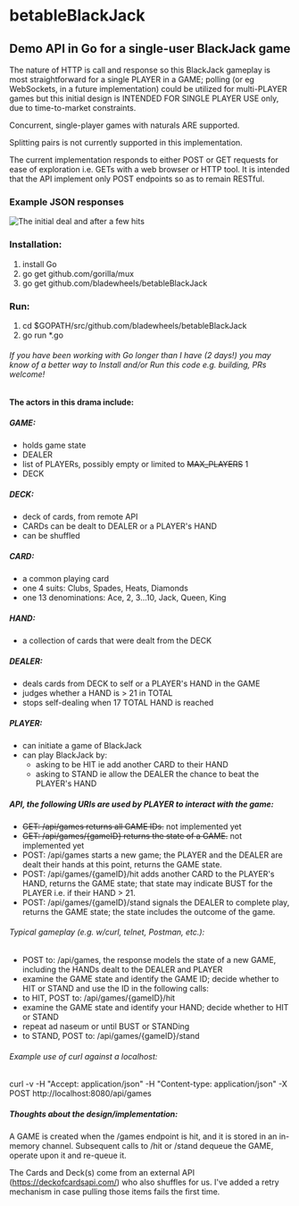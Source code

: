 # betableBlackJack

## Demo API in Go for a single-user BlackJack game

The nature of HTTP is call and response so this BlackJack gameplay is most straightforward for a single PLAYER in a GAME; polling (or eg WebSockets, in a future implementation) could be utilized for multi-PLAYER games but this initial design is INTENDED FOR SINGLE PLAYER USE only, due to time-to-market constraints.

Concurrent, single-player games with naturals ARE supported.

Splitting pairs is not currently supported in this implementation.

The current implementation responds to either POST or GET requests for ease of exploration i.e. GETs with a web browser or HTTP tool. It is intended that the API implement only POST endpoints so as to remain RESTful.

### Example JSON responses

![The initial deal and after a few hits](/../screenshots/betableBlackJackDemo.drawAndHit.png?raw=true "Start of a game and after a few hits")

### Installation:
1. install Go
2. go get github.com/gorilla/mux
3. go get github.com/bladewheels/betableBlackJack

### Run:
1. cd $GOPATH/src/github.com/bladewheels/betableBlackJack
2. go run *.go
###### If you have been working with Go longer than I have (2 days!) you may know of a better way to Install and/or Run this code e.g. building, PRs welcome!

#### The actors in this drama include:

##### GAME:
- holds game state
- DEALER
- list of PLAYERs, possibly empty or limited to ~~MAX_PLAYERS~~ 1
- DECK

##### DECK:
- deck of cards, from remote API
- CARDs can be dealt to DEALER or a PLAYER's HAND
- can be shuffled

##### CARD:
- a common playing card
- one 4 suits: Clubs, Spades, Heats, Diamonds
- one 13 denominations: Ace, 2, 3...10, Jack, Queen, King

##### HAND:
- a collection of cards that were dealt from the DECK

##### DEALER:
- deals cards from DECK to self or a PLAYER's HAND in the GAME
- judges whether a HAND is > 21 in TOTAL
- stops self-dealing when 17 TOTAL HAND is reached

##### PLAYER:
- can initiate a game of BlackJack
- can play BlackJack by:
  - asking to be HIT ie add another CARD to their HAND
  - asking to STAND ie allow the DEALER the chance to beat the PLAYER's HAND

##### API, the following URIs are used by PLAYER to interact with the game:
- ~~GET: /api/games returns all GAME IDs.~~ not implemented yet
- ~~GET: /api/games/{gameID} returns the state of a GAME.~~ not implemented yet
- POST: /api/games starts a new game; the PLAYER and the DEALER are dealt their hands at this point, returns the GAME state.
- POST: /api/games/{gameID}/hit adds another CARD to the PLAYER's HAND, returns the GAME state; that state may indicate BUST for the PLAYER i.e. if their HAND > 21.
- POST: /api/games/{gameID}/stand signals the DEALER to complete play, returns the GAME state; the state includes the outcome of the game.

###### Typical gameplay (e.g. w/curl, telnet, Postman, etc.):

- POST to: /api/games, the response models the state of a new GAME, including the HANDs dealt to the DEALER and PLAYER
 - examine the GAME state and identify the GAME ID; decide whether to HIT or STAND and use the ID in the following calls:
- to HIT, POST to: /api/games/{gameID}/hit
 - examine the GAME state and identify your HAND; decide whether to HIT or STAND
 - repeat ad naseum or until BUST or STANDing
- to STAND, POST to: /api/games/{gameID}/stand

###### Example use of curl against a localhost:
curl -v -H "Accept: application/json" -H "Content-type: application/json" -X POST http://localhost:8080/api/games

##### Thoughts about the design/implementation:

A GAME is created when the /games endpoint is hit, and it is stored in an in-memory channel. Subsequent calls to /hit or /stand dequeue the GAME, operate upon it and re-queue it.

The Cards and Deck(s) come from an external API (https://deckofcardsapi.com/) who also shuffles for us. I've added a retry mechanism in case pulling those items fails the first time.
